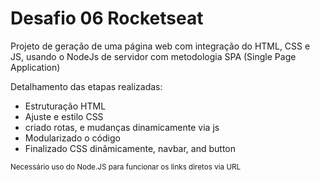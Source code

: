 <h1>Desafio 06 Rocketseat</h1>

<p>Projeto de geração de uma página web com integração do HTML, CSS e JS, usando o NodeJs de servidor com metodologia SPA (Single Page Application)<br>

Detalhamento das etapas realizadas:

<ul>
  <li>Estruturação HTML</li>
  <li>Ajuste e estilo CSS</li>
  <li>criado rotas, e mudanças dinamicamente via js</li>
  <li>Modularizado o código</li>
  <li>Finalizado CSS dinâmicamente, navbar, and button</li>
</ul>

<small>Necessário uso do Node.JS para funcionar os links diretos via URL </small>
